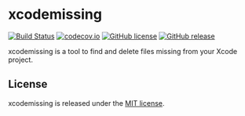 # xcodemissing

[![Build Status](https://travis-ci.org/jeffctown/xcodemissing.svg?branch=master)](https://travis-ci.org/jeffctown/xcodemissing)
[![codecov.io](https://codecov.io/github/jeffctown/xcodemissing/coverage.svg?branch=master)](https://codecov.io/github/jeffctown/xcodemissing?branch=master)
[![GitHub license](https://img.shields.io/badge/license-MIT-lightgrey.svg)](https://raw.githubusercontent.com/Carthage/Carthage/master/LICENSE.md) 
[![GitHub release](https://img.shields.io/github/release/jeffctown/xcodemissing.svg)](https://github.com/jeffctown/xcodemissing/releases)


xcodemissing is a tool to find and delete files missing from your Xcode project.



## License

xcodemissing is released under the [MIT license](LICENSE.md).